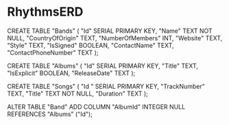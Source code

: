 # RhythmsERD

CREATE TABLE "Bands" (
"Id"                   SERIAL PRIMARY KEY,
"Name"                 TEXT NOT NULL,
"CountryOfOrigin"      TEXT,
"NumberOfMembers"      INT,
"Website"              TEXT,
"Style"                TEXT,
"IsSigned"             BOOLEAN,
"ContactName"          TEXT,
"ContactPhoneNumber"   TEXT
);


CREATE TABLE "Albums" (
"Id"           SERIAL PRIMARY KEY,
"Title"        TEXT,
"IsExplicit"   BOOLEAN,
"ReleaseDate"  TEXT
);


CREATE TABLE "Songs" (
"Id "          SERIAL PRIMARY KEY,
"TrackNumber"  TEXT,
"Title"        TEXT NOT NULL, 
"Duration"     TEXT
);


ALTER TABLE "Band" ADD COLUMN "AlbumId" INTEGER NULL REFERENCES "Albums" ("Id");
